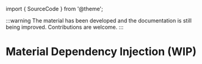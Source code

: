 import { SourceCode } from '@theme';

:::warning
The material has been developed and the documentation is still being improved. Contributions are welcome.
:::

# Material Dependency Injection (WIP)

<SourceCode href="https://github.com/bytedance/flowgram.ai/tree/main/packages/materials/form-materials/src/shared/inject-material" />
